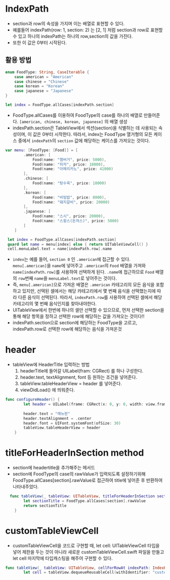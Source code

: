 # IndexPath
- section과 row의 속성을 가지며 이는 배열로 표현할 수 있다.
- 예를들어 indexPath(row: 1, section: 2) 는 [2, 1] 처럼 section과 row로 표현할 수 있고 하나의 indexPath는 하나의 row,section의 값을 가진다. 
- 또한 이 값은 0부터 시작된다.

## 활용 방법
```swift
enum FoodType: String, CaseIterable {
    case american = "American"
    case chinese = "Chinese"
    case korean = "Korean"
    case japanese = "Japanese"
}

let index = FoodType.allCases[indexPath.section]
```
- FoodType.allCases를 이용하여 FoodType의 case를 하나의 배열로 만들어준다. 
`[american, chinese, korean, japanese]` 의 배열 생성
- indexPath.section은 TableView에서 섹션(section)을 식별하는 데 사용되는 속성이며, 이 값은 0부터 시작한다. 따라서, index는 FoodType 열거형의 모든 케이스 중에서 `indexPath`의 `section` 값에 해당하는 케이스를 가져오는 것이다.

```swift
var menu: [FoodType: [Food]] = [
        .american: [
            Food(name: "햄버거", price: 5000),
            Food(name: "피자", price: 18000),
            Food(name: "아메리카노", price: 41000)
        ],
        .chinese: [
            Food(name: "탕수육", price: 18000)
        ],
        .korean: [
            Food(name: "비빔밥", price: 8000),
            Food(name: "돼지갈비", price: 20000)
        ],
        .japanese: [
            Food(name: "스시", price: 20000),
            Food(name: "스윙스(돈까스)", price: 5000)
        ]
    ]

 let index = FoodType.allCases[indexPath.section]
 guard let name = menu[index] else { return UITableViewCell() }
 cell.menuLabel.text = name[indexPath.row].name
```
- `index`는 예를 들어, `section 0` 인 `.american`에 접근할 수 있다. `menu[.american]`을 `name`에 넣어주고 `.american`의 `Food` 배열을 가져와 `name[indexPath.row]`를 사용하여 선택하게 된다. `.name`에 접근하므로 `Food` 배열의 `row`번째 `name`을 `menuLabel.text`로 넣어주는 것이다.
- 즉, `menu[.american]`으로 가져온 배열은 `.american` 카테고리의 모든 음식을 포함하고 있지만, 선택된 셀에서는 해당 카테고리에서 몇 번째 음식을 선택했는지에 따라 다른 음식이 선택된다. 따라서, `indexPath.row`를 사용하여 선택된 셀에서 해당 카테고리의 몇 번째 음식인지를 찾아내야한다.
- UITableView에서 한번에 하나의 셀만 선택할 수 있으므로, 먼저 선택한 section을 통해 해당 항목을 정하고 선택한 row에 해당하는 값을 가져오는 것이다!!
- indexPath.section으로 section에 해당하는 FoodType을 고르고, indexPath.row로 선택한 row에 해당하는 음식을 가져온것

# header
- tableView에 HeaderTitle 입력하는 방법
   1. headerTitle에 들어갈 UILabel(fram: CGRect) 를 하나 구성한다.
   2. header.text, textAlignment, font 등 원하는 조건을 넣어준다.
   3. tableView.tableHeaderView = header 를 넣어준다.
   4. viewDidLoad() 에 띄워준다.

```swift
func configureHeader() {
        let header = UILabel(frame: CGRect(x: 0, y: 0, width: view.frame.width, height: 30))
      
        header.text = "메뉴판"
        header.textAlignment = .center
        header.font = UIFont.systemFont(ofSize: 30)
        tableView.tableHeaderView = header
    }
```

# titleForHeaderInSection method
- section에 headertitle을 추가해주는 메서드
- section에 FoodType의 case의 rawValue가 입력되도록 설정하기위해 FoodType.allCases[section].rawValue로 접근하여 title에 넣어준 후 반환하여 나타내주었다. 

```swift
  func tableView(_ tableView: UITableView, titleForHeaderInSection section: Int) -> String? {
        let sectionTitle = FoodType.allCases[section].rawValue
        return sectionTitle
    }
```

# customTableViewCell
- customTableViewCell을 코드로 구현할 때, let cell: UITableViewCell 타입을 넣어 제한을 두는 것이 아니라 새로운 customTableViewCell.swift 파일을 만들고 let cell 마지막에 타입캐스팅을 해주어 구현할 수 있다.

```swift
func tableView(_ tableView: UITableView, cellForRowAt indexPath: IndexPath) -> UITableViewCell {
        let cell = tableView.dequeueReusableCell(withIdentifier: "customCell", for: indexPath) as! CustomTableViewCell
```
